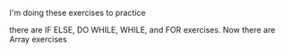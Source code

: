 I'm doing these exercises to practice

there are IF ELSE, DO WHILE, WHILE, and FOR exercises.
Now there are Array exercises 
